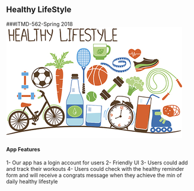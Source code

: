 ## Healthy LifeStyle 
###ITMD-562-Spring 2018
![Healthy LifeStyle](images/healthimg.jpg "Healthy LifeStyle")
#### App Features 
1- Our app has a login account for users 
2- Friendly UI 
3- Users could add and track their workouts 
4- Users could check with the healthy reminder form and will receive a congrats message when they achieve the min of daily healthy lifestyle


